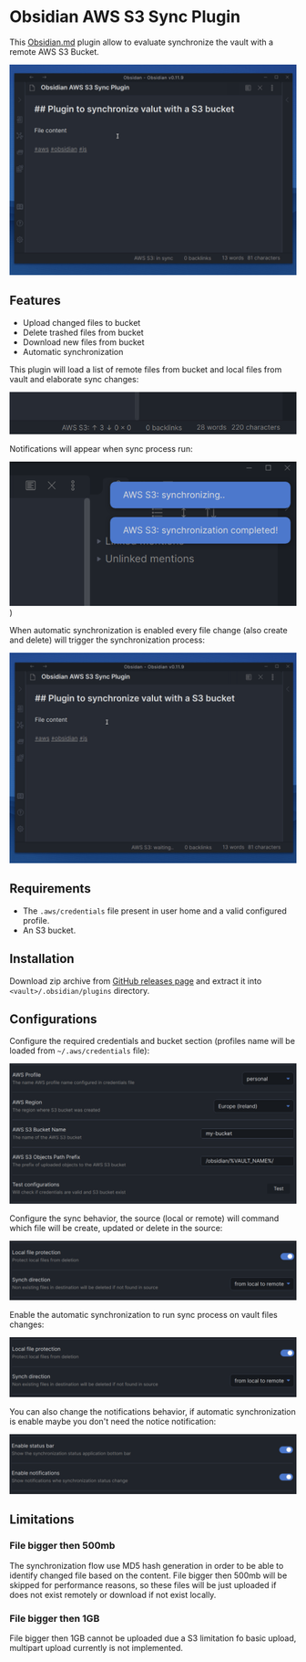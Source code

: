 # Obsidian AWS S3 Sync Plugin

This [Obsidian.md](https://obsidian.md/) plugin allow to evaluate synchronize the vault with a remote AWS S3 Bucket.

![sync changes](./doc/gifs/sync.gif)

## Features

- Upload changed files to bucket
- Delete trashed files from bucket
- Download new files from bucket
- Automatic synchronization

This plugin will load a list of remote files from bucket and local files from vault and elaborate sync changes:

![bottom status bar](./doc/imgs/status-bar.png)

Notifications will appear when sync process run:

![notifications](./doc/imgs/notifications.png))

When automatic synchronization is enabled every file change (also create and delete) will trigger the synchronization process:

![automatic changes](./doc/gifs/automatic.gif)

## Requirements

- The `.aws/credentials` file present in user home and a valid configured profile.
- An S3 bucket.

## Installation

Download zip archive from [GitHub releases page](https://github.com/daaru00/obsidian-aws-s3-sync/releases) and extract it into `<vault>/.obsidian/plugins` directory.

## Configurations

Configure the required credentials and bucket section (profiles name will be loaded from `~/.aws/credentials` file):

![credentials settings](./doc/imgs/credentials-settings.png)

Configure the sync behavior, the source (local or remote) will command which file will be create, updated or delete in the source:

![behavior settings](./doc/imgs/behavior-settings.png)

Enable the automatic synchronization to run sync process on vault files changes:

![sync behavior settings](./doc/imgs/behavior-settings.png)

You can also change the notifications behavior, if automatic synchronization is enable maybe you don't need the notice notification:

![notifications settings](./doc/imgs/notifications-settings.png)

## Limitations

### File bigger then 500mb

The synchronization flow use MD5 hash generation in order to be able to identify changed file based on the content. 
File bigger then 500mb will be skipped for performance reasons, so these files will be just uploaded if does not exist remotely or download if not exist locally.

### File bigger then 1GB

File bigger then 1GB cannot be uploaded due a S3 limitation fo basic upload, multipart upload currently is not implemented.
